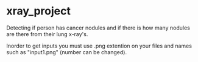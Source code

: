 # xray_project
Detecting if person has cancer nodules and if there is how many nodules are there from their lung x-ray's.

Inorder to get inputs you must use .png extention on your files and names such as "input1.png" (number can be changed). 
